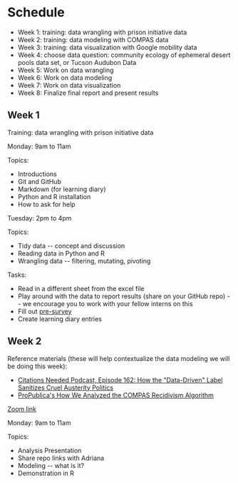 # Schedule

* Week 1: training: data wrangling with prison initiative data
* Week 2: training: data modeling with COMPAS data
* Week 3: training: data visualization with Google mobility data
* Week 4: choose data question: community ecology of ephemeral desert pools data set, or Tucson Audubon Data
* Week 5: Work on data wrangling
* Week 6: Work on data modeling
* Week 7: Work on data visualization
* Week 8: Finalize final report and present results

## Week 1

Training: data wrangling with prison initiative data

Monday: 9am to 11am

Topics:

* Introductions
* Git and GitHub
* Markdown (for learning diary)
* Python and R installation
* How to ask for help

Tuesday: 2pm to 4pm

Topics:

* Tidy data -- concept and discussion
* Reading data in Python and R
* Wrangling data -- filtering, mutating, pivoting

Tasks:

* Read in a different sheet from the excel file
* Play around with the data to report results (share on your GitHub repo) -- we encourage you to work with your fellow interns on this
* Fill out [pre-survey](https://uarizona.co1.qualtrics.com/jfe/form/SV_elhIacPHXWbKFds)
* Create learning diary entries

## Week 2

Reference materials (these will help contextualize the data modeling we will be doing this week):

* [Citations Needed Podcast, Episode 162: How the "Data-Driven" Label Sanitizes Cruel Austerity Politics](https://citationsneeded.libsyn.com/episode-162-how-the-data-driven-label-sanitizes-cruel-austerity-politics)
* [ProPublica's How We Analyzed the COMPAS Recidivism Algorithm](https://www.propublica.org/article/how-we-analyzed-the-compas-recidivism-algorithm)

[Zoom link](https://arizona.zoom.us/my/picoral)

Monday: 9am to 11am

Topics:

* Analysis Presentation
* Share repo links with Adriana
* Modeling -- what is it? 
* Demonstration in R